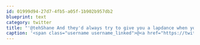 ```yaml
---
id: 01999d94-27d7-4fb5-a05f-1b902b957db2
blueprint: text
category: twitter
title: "'@tehShane And they'd always try to give you a lapdance when you were choosing which partition to install on. rude! @codingmerc @stickypages"
caption: '<span class="username username_linked">@<a href="https://twitter.com/tehShane" title="Shane Lawrence">tehShane</a></span> And they''d always try to give you a lapdance when you were choosing which partition to install on. rude! @codingmerc <span class="username username_linked">@<a href="https://twitter.com/stickypages" title="Justin Geez">stickypages</a></span>'
---
```


